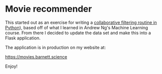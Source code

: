 # Movie recommender

This started out as an exercise for writing a [collaborative filtering
routine in
Python](https://github.com/wesbarnett/MachineLearning/blob/master/ex8/Anomaly%20Detection%20and%20Recommender%20Systems.ipynb)),
based off of what I learned in Andrew Ng's Machine Learning course.
From there I decided to update the data set and make
this into a Flask application.

The application is in production on my website at:

https://movies.barnett.science

Enjoy!
